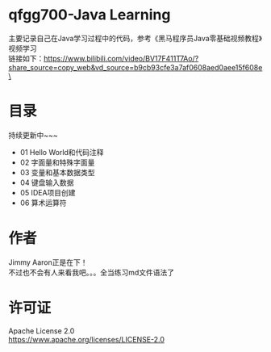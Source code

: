 # qfgg700-Java Learning
主要记录自己在Java学习过程中的代码，参考《黑马程序员Java零基础视频教程》视频学习\
链接如下：https://www.bilibili.com/video/BV17F411T7Ao/?share_source=copy_web&vd_source=b9cb93cfe3a7af0608aed0aee15f608e\
# 目录
持续更新中~~~
* 01 Hello World和代码注释
* 02 字面量和特殊字面量
* 03 变量和基本数据类型
* 04 键盘输入数据
* 05 IDEA项目创建
* 06 算术运算符
# 作者
Jimmy Aaron正是在下！\
不过也不会有人来看我吧。。。全当练习md文件语法了
# 许可证
Apache License 2.0\
https://www.apache.org/licenses/LICENSE-2.0
